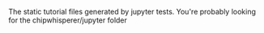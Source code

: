The static tutorial files generated by jupyter tests. You're probably looking for the chipwhisperer/jupyter folder
